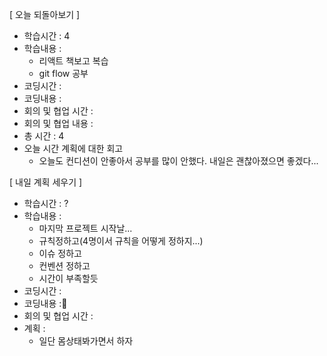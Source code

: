 [ 오늘 되돌아보기 ]

- 학습시간 : 4
- 학습내용 :
  - 리액트 책보고 복습
  - git flow 공부
- 코딩시간 :
- 코딩내용 :
- 회의 및 협업 시간 :
- 회의 및 협업 내용 :
- 총 시간 : 4
- 오늘 시간 계획에 대한 회고
  - 오늘도 컨디션이 안좋아서 공부를 많이 안했다. 내일은 괜찮아졌으면 좋겠다...

[ 내일 계획 세우기 ]

- 학습시간 : ?
- 학습내용 :
  - 마지막 프로젝트 시작날...
  - 규칙정하고(4명이서 규칙을 어떻게 정하지...)
  - 이슈 정하고
  - 컨벤션 정하고
  - 시간이 부족할듯
- 코딩시간 :
- 코딩내용 :
- 회의 및 협업 시간 :
- 계획 :
  - 일단 몸상태봐가면서 하자
